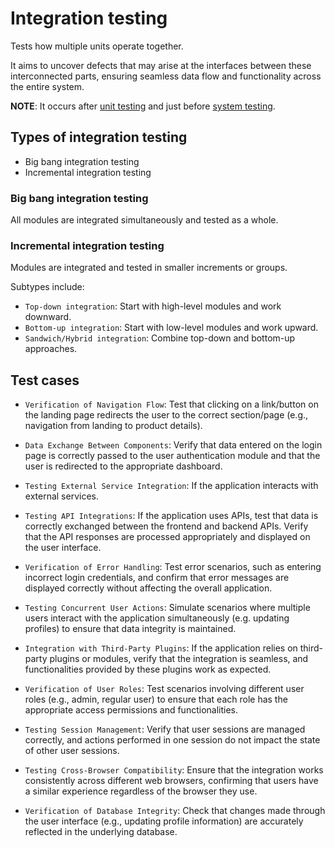 # Integration testing

Tests how multiple units operate together.

It aims to uncover defects that may arise at the interfaces between these interconnected parts, ensuring seamless data flow and functionality across the entire system.

**NOTE**: It occurs after [unit testing](tdd.md) and just before [system testing](systemtesting.md).

## Types of integration testing

- Big bang integration testing
- Incremental integration testing

### Big bang integration testing

All modules are integrated simultaneously and tested as a whole.

### Incremental integration testing

Modules are integrated and tested in smaller increments or groups.

Subtypes include:

- `Top-down integration`:
Start with high-level modules and work downward.
- `Bottom-up integration`:
Start with low-level modules and work upward.
- `Sandwich/Hybrid integration`:
Combine top-down and bottom-up approaches.

## Test cases

- `Verification of Navigation Flow`:
Test that clicking on a link/button on the landing page redirects the user to the correct section/page (e.g., navigation from landing to product details).

- `Data Exchange Between Components`:
Verify that data entered on the login page is correctly passed to the user authentication module and that the user is redirected to the appropriate dashboard.

- `Testing External Service Integration`:
If the application interacts with external services.

- `Testing API Integrations`:
If the application uses APIs, test that data is correctly exchanged between the frontend and backend APIs. Verify that the API responses are processed appropriately and displayed on the user interface.

- `Verification of Error Handling`:
Test error scenarios, such as entering incorrect login credentials, and confirm that error messages are displayed correctly without affecting the overall application.

- `Testing Concurrent User Actions`:
Simulate scenarios where multiple users interact with the application simultaneously (e.g. updating profiles) to ensure that data integrity is maintained.

- `Integration with Third-Party Plugins`:
If the application relies on third-party plugins or modules, verify that the integration is seamless, and functionalities provided by these plugins work as expected.

- `Verification of User Roles`:
Test scenarios involving different user roles (e.g., admin, regular user) to ensure that each role has the appropriate access permissions and functionalities.

- `Testing Session Management`:
Verify that user sessions are managed correctly, and actions performed in one session do not impact the state of other user sessions.

- `Testing Cross-Browser Compatibility`:
Ensure that the integration works consistently across different web browsers, confirming that users have a similar experience regardless of the browser they use.
    
- `Verification of Database Integrity`:
Check that changes made through the user interface (e.g., updating profile information) are accurately reflected in the underlying database.
